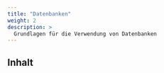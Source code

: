 ```yaml
---
title: "Datenbanken"
weight: 2
description: >
  Grundlagen für die Verwendung von Datenbanken   
---
```


## Inhalt

[//]: # (Todo: Lernziele auflisten)
